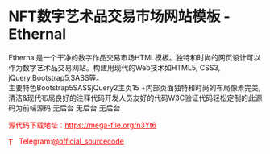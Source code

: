 # NFT数字艺术品交易市场网站模板 - Ethernal

Ethernal是一个干净的数字作品交易市场HTML模板。独特和时尚的网页设计可以作为数字艺术品交易网站。构建用现代的Web技术如HTML5, CSS3, jQuery,Bootstrap5,SASS等。<br>主要特色Bootstrap5SASSjQuery2主页15 +内部页面独特和时尚的布局像素完美,清洁&amp;现代布局良好的注释代码开发人员友好的代码W3C验证代码轻松定制的此源码为前端源码 无后台 无后台 无后台<br>


<p style="color: red;">源代码下载地址：<a href="https://mega-file.org/n3Yt6" style="color: red;">https://mega-file.org/n3Yt6</a></p><p style="color: red;"><img src="https://cdn-icons-png.flaticon.com/512/2111/2111646.png" alt="Telegram Icon" style="width: 16px; vertical-align: middle; margin-right: 5px;">Telegram:<a href="https://t.me/official_sourcecode" style="color: red;">@official_sourcecode</a></p>